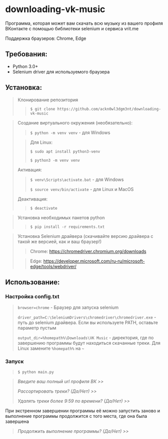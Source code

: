 # downloading-vk-music
Программа, которая может вам скачать всю музыку из вашего профиля ВКонтакте с помощью библиотеки selenium и сервиса vrit.me

Поддержка браузеров: Chrome, Edge

## Требования:
- Python 3.0+
- Selenium driver для используемого браузера

## Установка:
> Клонирование репозитория
>> `$ git clone https://github.com/ackn0wl3dgm3nt/downloading-vk-music`

> Создание виртуального окружения (необязательно):
>> `$ python -m venv venv` - для Windows
>
>> Для Linux:
>>
>> `$ sudo apt install python3-venv`
>> 
>>`$ python3 -m venv venv`
>>
>>
>
> Активация:
>> `$ venv\Scripts\activate.bat` - для Windows
>>
>> `$ source venv/bin/activate` -  для Linux и MacOS
>
> Деактивация:
>
>> `$ deactivate`

> Установка необходимых пакетов python
>> `$ pip install -r requirements.txt`

> Установка Selenium драйвера (скачивайте версию драйвера с такой же версией, как и ваш браузер!)
>> Chrome: https://chromedriver.chromium.org/downloads
>
>> Edge: https://developer.microsoft.com/ru-ru/microsoft-edge/tools/webdriver/

## Использование:
### Настройка config.txt
> `browser=chrome` - Браузер для запуска selenium
>
> `driver_path=C:\SeleniumDrivers\chromedriver\chromedriver.exe` - путь до selenium драйвера. Если вы используете PATH, оставьте параметр пустым
>
> `output_dir=%homepath%\Downloads\VK Music` - директория, где по завершению программы будут находиться скачанные треки. Для Linux замените `%homepath%` на `~`
### Запуск
> `$ python main.py`

> *Введите ваш полный url профиля ВК >>*
>
> *Рассортировать треки? (Да/Нет) >>*
>
> *Удалять треки более 9:59 по времени? (Да/Нет) >>*

При экстренном завершении программы её можно запустить заново и выполнение программы продолжится с того места, где она была завершена
> *Продолжить выполнение программы? (Да/Нет) >>*

